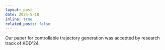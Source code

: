 ```yaml
---
layout: post
date: 2024-5-18
inline: true
related_posts: false
---
```


Our paper for controllable trajectory generation was accepted by research track of KDD'24.
